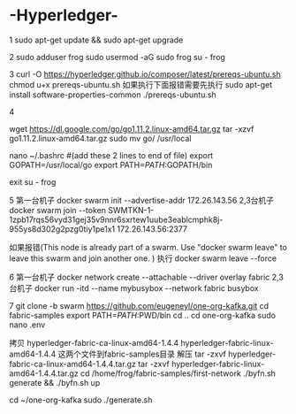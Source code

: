 # -Hyperledger-

1 
sudo apt-get update && sudo apt-get upgrade

2 
sudo adduser frog
sudo usermod -aG sudo frog
su - frog

3
curl -O https://hyperledger.github.io/composer/latest/prereqs-ubuntu.sh
chmod u+x prereqs-ubuntu.sh
如果执行下面报错需要先执行 sudo apt-get install software-properties-common
./prereqs-ubuntu.sh

4

wget https://dl.google.com/go/go1.11.2.linux-amd64.tar.gz
tar -xzvf go1.11.2.linux-amd64.tar.gz
sudo mv go/ /usr/local

nano ~/.bashrc
#(add these 2 lines to end of file)
export GOPATH=/usr/local/go
export PATH=$PATH:$GOPATH/bin

exit
su - frog

5
第一台机子
docker swarm init --advertise-addr 172.26.143.56
2,3台机子
docker swarm join --token SWMTKN-1-1zpb17rqs56vyd31gej35v9nnr6sxrtew1uube3eablcmphk8j-955ys8d302g2pzg0tiy1pe1x1 172.26.143.56:2377

如果报错(This node is already part of a swarm. Use "docker swarm leave" to leave this swarm and join another one. )
执行 docker swarm leave --force 

6
第一台机子
docker network create --attachable --driver overlay fabric
2,3台机子
docker run -itd --name mybusybox --network fabric busybox

7
git clone -b swarm https://github.com/eugeneyl/one-org-kafka.git
cd fabric-samples
export PATH=$PATH:$PWD/bin
cd ..
cd one-org-kafka
sudo nano .env

拷贝 hyperledger-fabric-ca-linux-amd64-1.4.4  hyperledger-fabric-linux-amd64-1.4.4 这两个文件到fabric-samples目录
解压
tar -zxvf hyperledger-fabric-ca-linux-amd64-1.4.4.tar.gz
tar -zxvf hyperledger-fabric-linux-amd64-1.4.4.tar.gz
cd /home/frog/fabric-samples/first-network
./byfn.sh generate && ./byfn.sh up

cd ~/one-org-kafka
sudo ./generate.sh







